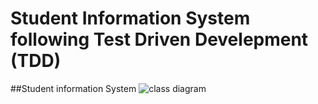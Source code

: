 # Student Information System following Test Driven Develepment (TDD)
##Student information System
![class diagram](https://app.diagrams.net/#HMaf-H%2FStudent-Information-System%2Fmain%2FUntitled%20Diagram.drawio#%7B%22pageId%22%3A%22OhgWvvb14NKu598vO4sx%22%7D)
